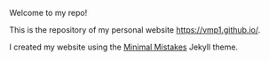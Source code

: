 Welcome to my repo!

This is the repository of my personal website https://vmp1.github.io/.

I created my website using the [Minimal Mistakes](https://mmistakes.github.io/minimal-mistakes/) Jekyll theme.
